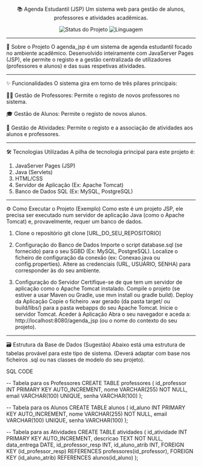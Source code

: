 <div align="center">

📚 Agenda Estudantil (JSP)
Um sistema web para gestão de alunos, professores e atividades acadêmicas.

<img alt="Status do Projeto" src="https://img.shields.io/badge/Status-Completo-brightgreen.svg"> <img alt="Linguagem" src="https://img.shields.io/badge/Linguagem-Java%20(JSP)-orange?style=flat&logo=java"> </p>

</div>

---------------------------------------------------------------------------------------------------
🚀 Sobre o Projeto
O agenda_jsp é um sistema de agenda estudantil focado no ambiente acadêmico. Desenvolvido inteiramente com JavaServer Pages (JSP), ele permite o registo e a gestão centralizada de utilizadores (professores e alunos) e das suas respetivas atividades.

---------------------------------------------------------------------------------------------------
✨ Funcionalidades
O sistema gira em torno de três pilares principais:

👨‍🏫 Gestão de Professores: Permite o registo de novos professores no sistema.

🎓 Gestão de Alunos: Permite o registo de novos alunos.

📝 Gestão de Atividades: Permite o registo e a associação de atividades aos alunos e professores.

---------------------------------------------------------------------------------------------------
🛠️ Tecnologias Utilizadas
A pilha de tecnologia principal para este projeto é:
1. JavaServer Pages (JSP)
2. Java (Servlets)
3. HTML/CSS
4. Servidor de Aplicação (Ex: Apache Tomcat)
5. Banco de Dados SQL (Ex: MySQL, PostgreSQL)

---------------------------------------------------------------------------------------------------
⚙️ Como Executar o Projeto (Exemplo)
Como este é um projeto JSP, ele precisa ser executado num servidor de aplicação Java (como o Apache Tomcat) e, provavelmente, requer um banco de dados.
1. Clone o repositório
git clone [URL_DO_SEU_REPOSITORIO]

2. Configuração do Banco de Dados
Importe o script database.sql (se fornecido) para o seu SGBD (Ex: MySQL, PostgreSQL).
Localize o ficheiro de configuração da conexão (ex: Conexao.java ou config.properties).
Altere as credenciais (URL, USUÁRIO, SENHA) para corresponder às do seu ambiente.

3. Configuração do Servidor
Certifique-se de que tem um servidor de aplicação como o Apache Tomcat instalado.
Compile o projeto (se estiver a usar Maven ou Gradle, use mvn install ou gradle build).
Deploy da Aplicação
Copie o ficheiro .war gerado (da pasta target/ ou build/libs/) para a pasta webapps do seu Apache Tomcat.
Inicie o servidor Tomcat.
Aceder à Aplicação
Abra o seu navegador e aceda a: http://localhost:8080/agenda_jsp (ou o nome do contexto do seu projeto).

---------------------------------------------------------------------------------------------------
🗃️ Estrutura da Base de Dados (Sugestão)
Abaixo está uma estrutura de tabelas provável para este tipo de sistema. (Deverá adaptar com base nos ficheiros .sql ou nas classes de modelo do seu projeto).

SQL CODE


-- Tabela para os Professores
CREATE TABLE professores (
    id_professor INT PRIMARY KEY AUTO_INCREMENT,
    nome VARCHAR(255) NOT NULL,
    email VARCHAR(100) UNIQUE,
    senha VARCHAR(100)
);

-- Tabela para os Alunos
CREATE TABLE alunos (
    id_aluno INT PRIMARY KEY AUTO_INCREMENT,
    nome VARCHAR(255) NOT NULL,
    email VARCHAR(100) UNIQUE,
    senha VARCHAR(100)
);

-- Tabela para as Atividades
CREATE TABLE atividades (
    id_atividade INT PRIMARY KEY AUTO_INCREMENT,
    descricao TEXT NOT NULL,
    data_entrega DATE,
    id_professor_resp INT,
    id_aluno_atrib INT,
    FOREIGN KEY (id_professor_resp) REFERENCES professores(id_professor),
    FOREIGN KEY (id_aluno_atrib) REFERENCES alunos(id_aluno)
);

